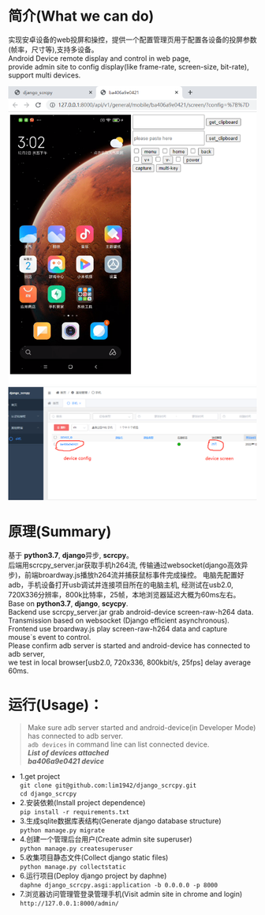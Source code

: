 # 简介(What we can do)
实现安卓设备的web投屏和操控，提供一个配置管理页用于配置各设备的投屏参数(帧率，尺寸等),支持多设备。  
Android Device remote display and control in web page,   
provide admin site to config display(like frame-rate, screen-size, bit-rate), support multi devices.  

![image](asset/device.png)
![image](asset/admin.png)

# 原理(Summary)
基于 **python3.7**, **django**异步, **scrcpy**。  
后端用scrcpy_server.jar获取手机h264流, 传输通过websocket(django高效异步)，前端broardway.js播放h264流并捕获鼠标事件完成操控。
电脑先配置好adb，手机设备打开usb调试并连接项目所在的电脑主机, 经测试在usb2.0, 720X336分辨率，800k比特率，25帧，本地浏览器延迟大概为60ms左右。  
Base on **python3.7**, **django**, **scycpy**.  
Backend use scrcpy_server.jar grab android-device screen-raw-h264 data.  
Transmission based on websocket (Django efficient asynchronous).  
Frontend use broardway.js play screen-raw-h264 data and capture mouse`s event to control.  
Please confirm adb server is started and android-device has connected to adb server,  
we test in local browser[usb2.0, 720x336, 800kbit/s, 25fps] delay average 60ms.


# 运行(Usage)：
>Make sure adb server started and android-device(in Developer Mode) has connected to adb server.  
> `adb devices` in command line can list connected device.    
> _**List of devices attached**_   
> **_ba406a9e0421    device_**
- 1.get project  
`git clone git@github.com:lim1942/django_scrcpy.git`  
`cd django_scrcpy`
- 2.安装依赖(Install project dependence)  
 `pip install -r requirements.txt`
- 3.生成sqlite数据库表结构(Generate django database structure)  
 `python manage.py migrate`
- 4.创建一个管理后台用户(Create admin site superuser)  
 `python manage.py createsuperuser`
- 5.收集项目静态文件(Collect django static files)  
 `python manage.py collectstatic`
- 6.运行项目(Deploy django project by daphne)  
`daphne django_scrcpy.asgi:application -b 0.0.0.0 -p 8000`
- 7.浏览器访问管理管登录管理手机(Visit admin site in chrome and login)  
 `http://127.0.0.1:8000/admin/`
